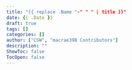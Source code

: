 ```yaml
---
title: "{{ replace .Name "-" " " | title }}"
date: {{ .Date }}
draft: true
tags: []
categories: []
author: ["CSW", "macrae398 Contributors"]
description: ""
ShowToc: false
TocOpen: false
---
```

